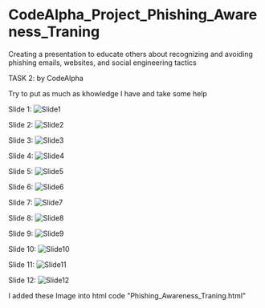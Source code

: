 # CodeAlpha_Project_Phishing_Awareness_Traning
Creating a presentation to educate others about recognizing and avoiding phishing emails, websites, and social engineering tactics

TASK 2:
by CodeAlpha

Try to put as much as khowledge I have and take some help

Slide 1:
![Slide1](https://github.com/user-attachments/assets/b17287a2-d352-48a6-99a3-38cdf6cf73f6)

Slide 2:
![Slide2](https://github.com/user-attachments/assets/6531a825-2a5b-4b8a-bbb5-d9b84fcce430)

Slide 3:
![Slide3](https://github.com/user-attachments/assets/a6837350-510f-401b-a33e-1310f966aa86)

Slide 4:
![Slide4](https://github.com/user-attachments/assets/73145af3-8428-4623-bd53-4c4d5a60c1d1)

Slide 5:
![Slide5](https://github.com/user-attachments/assets/ffc189ab-5ab9-4c05-87ca-544156d1a043)

Slide 6:
![Slide6](https://github.com/user-attachments/assets/284df508-bb15-4f3b-aefd-8ef80dfb7462)

Slide 7:
![Slide7](https://github.com/user-attachments/assets/2f28c02e-aeea-447f-8881-ed5a77daf6b3)

Slide 8:
![Slide8](https://github.com/user-attachments/assets/40f6c99a-9e26-4378-b182-ea2a9faa2a22)

Slide 9:
![Slide9](https://github.com/user-attachments/assets/247e558d-6287-424b-8f72-332fdbba130d)

Slide 10:
![Slide10](https://github.com/user-attachments/assets/197dc792-eff9-48d1-ab0c-68f89f532f0d)

Slide 11:
![Slide11](https://github.com/user-attachments/assets/f547c14e-0901-49e4-a19d-3953e3e763ea)

Slide 12:
![Slide12](https://github.com/user-attachments/assets/c889cfd9-0d54-4788-9f01-af58e94674fa)

I added these Image into html code "Phishing_Awareness_Traning.html"
